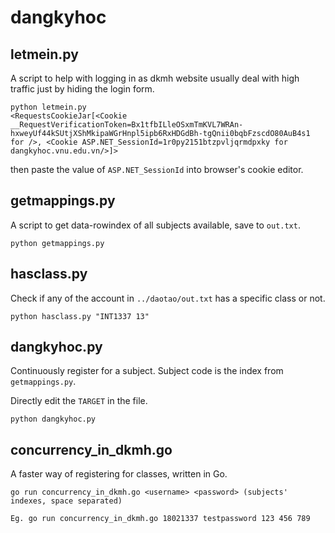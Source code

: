 # dangkyhoc

## letmein.py

A script to help with logging in as dkmh website usually deal with high traffic just by hiding the login form.

```
python letmein.py
<RequestsCookieJar[<Cookie __RequestVerificationToken=Bx1tfbILleOSxmTmKVL7WRAn-hxweyUf44kSUtjXShMkipaWGrHnpl5ipb6RxHDGdBh-tgQnii0bqbFzscdO80AuB4s1 for />, <Cookie ASP.NET_SessionId=1r0py2151btzpvljqrmdpxky for dangkyhoc.vnu.edu.vn/>]>
```

then paste the value of `ASP.NET_SessionId` into browser's cookie editor.

## getmappings.py

A script to get data-rowindex of all subjects available, save to `out.txt`.

```
python getmappings.py
```

## hasclass.py

Check if any of the account in `../daotao/out.txt` has a specific class or not.

```
python hasclass.py "INT1337 13"
```

## dangkyhoc.py

Continuously register for a subject. Subject code is the index from `getmappings.py`.

Directly edit the `TARGET` in the file.

```
python dangkyhoc.py
```

## concurrency_in_dkmh.go

A faster way of registering for classes, written in Go.

```
go run concurrency_in_dkmh.go <username> <password> (subjects' indexes, space separated)

Eg. go run concurrency_in_dkmh.go 18021337 testpassword 123 456 789
```